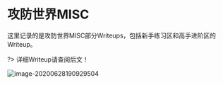 # 攻防世界MISC

这里记录的是攻防世界MISC部分Writeups，包括新手练习区和高手进阶区的Writeup。

?> 详细Writeup请查阅后文！

![image-20200628190929504](https://cdn.jsdelivr.net/gh/kimix102/PicBed@master/2020/06/28/image-20200628190929504.png)


